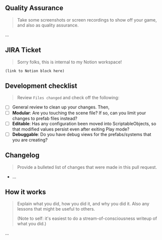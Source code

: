 ## Quality Assurance

> Take some screenshots or screen recordings to show off your game, and also as quality assurance.

...

## JIRA Ticket

> Sorry folks, this is internal to my Notion workspace!

```
(link to Notion block here)
```

## Development checklist

> Review `Files changed` and check off the following:

* [ ] General review to clean up your changes. Then,
* [ ] **Modular**: Are you touching the scene file? If so, can you limit your changes to prefab files instead?
* [ ] **Editable**: Has any configuration been moved into ScriptableObjects, so that modified values persist even after exiting Play mode?
* [ ] **Debuggable**: Do you have debug views for the prefabs/systems that you are creating?

## Changelog

> Provide a bulleted list of changes that were made in this pull request.

* ...

## How it works

> Explain what you did, how you did it, and why you did it. Also any lessons that might be useful to others.
>
> (Note to self: it's easiest to do a stream-of-consciousness writeup of what you did.)

...
